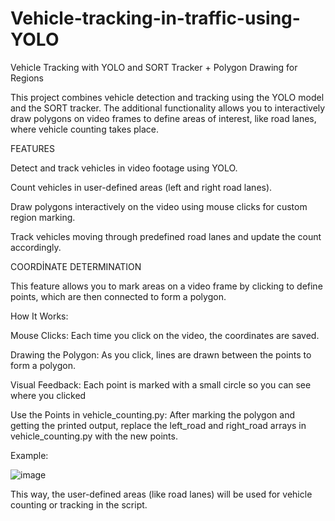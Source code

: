 # Vehicle-tracking-in-traffic-using-YOLO

Vehicle Tracking with YOLO and SORT Tracker + Polygon Drawing for Regions

This project combines vehicle detection and tracking using the YOLO model and the SORT tracker. The additional functionality allows you to interactively draw polygons on video frames to define areas of interest, like road lanes, where vehicle counting takes place.

FEATURES

Detect and track vehicles in video footage using YOLO.

Count vehicles in user-defined areas (left and right road lanes).

Draw polygons interactively on the video using mouse clicks for custom region marking.

Track vehicles moving through predefined road lanes and update the count accordingly.

COORDİNATE DETERMINATION

This feature allows you to mark areas on a video frame by clicking to define points, which are then connected to form a polygon.

How It Works:

Mouse Clicks: Each time you click on the video, the coordinates are saved.

Drawing the Polygon: As you click, lines are drawn between the points to form a polygon.

Visual Feedback: Each point is marked with a small circle so you can see where you clicked

Use the Points in vehicle_counting.py: After marking the polygon and getting the printed output, replace the left_road and right_road arrays in vehicle_counting.py with the new points.

Example:

![image](https://github.com/user-attachments/assets/e4c06a10-7e90-48a5-9fe7-e9bb4bf16b4c)


This way, the user-defined areas (like road lanes) will be used for vehicle counting or tracking in the script.
